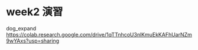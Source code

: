 # week2 演習

dog_expand
https://colab.research.google.com/drive/1qTTnhcoU3nlKmuEkKAFhUarNZm9wYAxs?usp=sharing
